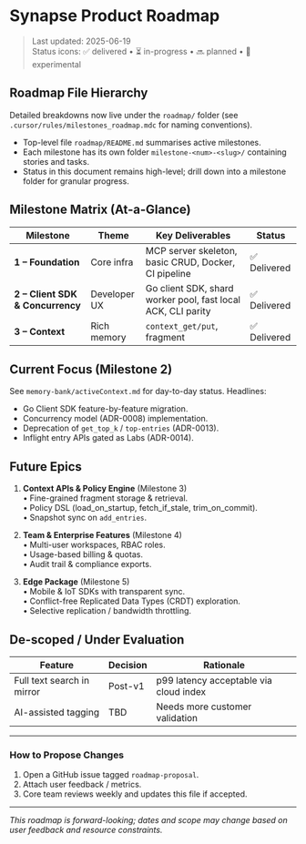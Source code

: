 # Synapse Product Roadmap

> Last updated: 2025-06-19  
> Status icons: ✅ delivered • ⏳ in-progress • 🔜 planned • 🧪 experimental

## Roadmap File Hierarchy

Detailed breakdowns now live under the `roadmap/` folder (see `.cursor/rules/milestones_roadmap.mdc` for naming conventions).

* Top-level file `roadmap/README.md` summarises active milestones.
* Each milestone has its own folder `milestone-<num>-<slug>/` containing stories and tasks.
* Status in this document remains high-level; drill down into a milestone folder for granular progress.

## Milestone Matrix (At-a-Glance)

| Milestone                        | Theme         | Key Deliverables                                             | Status      |
| -------------------------------- | ------------- | ------------------------------------------------------------ | ----------- |
| **1 – Foundation**               | Core infra    | MCP server skeleton, basic CRUD, Docker, CI pipeline         | ✅ Delivered |
| **2 – Client SDK & Concurrency** | Developer UX  | Go client SDK, shard worker pool, fast local ACK, CLI parity | ✅ Delivered |
| **3 – Context**                  | Rich memory   | `context_get/put`, fragment                                  | ✅ Delivered |


## Current Focus (Milestone 2)

See `memory-bank/activeContext.md` for day-to-day status. Headlines:

* Go Client SDK feature-by-feature migration.
* Concurrency model (ADR-0008) implementation.
* Deprecation of `get_top_k` / `top-entries` (ADR-0013).
* Inflight entry APIs gated as Labs (ADR-0014).

## Future Epics

1. **Context APIs & Policy Engine** (Milestone 3)  
   • Fine-grained fragment storage & retrieval.  
   • Policy DSL (load_on_startup, fetch_if_stale, trim_on_commit).  
   • Snapshot sync on `add_entries`.

2. **Team & Enterprise Features** (Milestone 4)  
   • Multi-user workspaces, RBAC roles.  
   • Usage-based billing & quotas.  
   • Audit trail & compliance exports.

3. **Edge Package** (Milestone 5)  
   • Mobile & IoT SDKs with transparent sync.  
   • Conflict-free Replicated Data Types (CRDT) exploration.  
   • Selective replication / bandwidth throttling.

## De-scoped / Under Evaluation

| Feature | Decision | Rationale |
|---------|----------|-----------|
| Full text search in mirror | Post-v1 | p99 latency acceptable via cloud index |
| AI-assisted tagging | TBD | Needs more customer validation |

---

### How to Propose Changes
1. Open a GitHub issue tagged `roadmap-proposal`.  
2. Attach user feedback / metrics.  
3. Core team reviews weekly and updates this file if accepted.

---

*This roadmap is forward-looking; dates and scope may change based on user feedback and resource constraints.* 